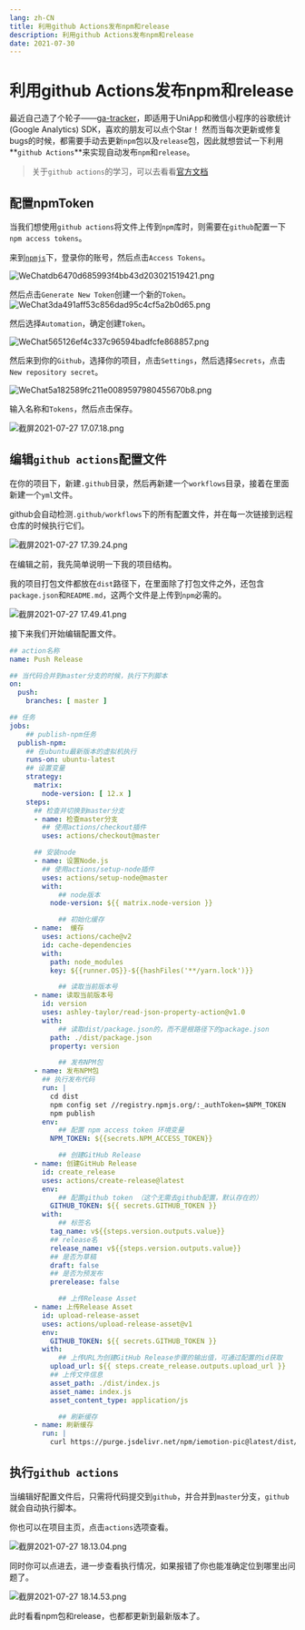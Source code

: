 ```yaml
---
lang: zh-CN
title: 利用github Actions发布npm和release
description: 利用github Actions发布npm和release
date: 2021-07-30
---
```


# 利用github Actions发布npm和release

最近自己造了个轮子——[ga-tracker](https://github.com/OUDUIDUI/ga-tracker)，即适用于UniApp和微信小程序的谷歌统计 (Google Analytics) SDK，喜欢的朋友可以点个Star！
然而当每次更新或修复bugs的时候，都需要手动去更新`npm`包以及`release`包，因此就想尝试一下利用**`github Actions`**来实现自动发布`npm`和`release`。


> 关于`github actions`的学习，可以去看看[官方文档](https://docs.github.com/cn/actions)

## 配置npmToken
当我们想使用`github actions`将文件上传到`npm`库时，则需要在`github`配置一下`npm access tokens`。


来到[`npmjs`](https://www.npmjs.com/)下，登录你的账号，然后点击`Access Tokens`。

![WeChatdb6470d685993f4bb43d203021519421.png](/images/docs/publish-npm-by-github-actions/1.png)

然后点击`Generate New Token`创建一个新的`Token`。
![WeChat3da491aff53c856dad95c4cf5a2b0d65.png](/images/docs/publish-npm-by-github-actions/2.png)

然后选择`Automation`，确定创建`Token`。

![WeChat565126ef4c337c96594badfcfe868857.png](/images/docs/publish-npm-by-github-actions/3.png)

然后来到你的`Github`，选择你的项目，点击`Settings`，然后选择`Secrets`，点击`New repository secret`。

![WeChat5a182589fc211e0089597980455670b8.png](/images/docs/publish-npm-by-github-actions/4.png)

输入名称和`Tokens`，然后点击保存。

![截屏2021-07-27 17.07.18.png](/images/docs/publish-npm-by-github-actions/5.png)

## 编辑`github actions`配置文件
在你的项目下，新建`.github`目录，然后再新建一个`workflows`目录，接着在里面新建一个`yml`文件。

github会自动检测`.github/workflows`下的所有配置文件，并在每一次链接到远程仓库的时候执行它们。

![截屏2021-07-27 17.39.24.png](/images/docs/publish-npm-by-github-actions/6.png)

在编辑之前，我先简单说明一下我的项目结构。

我的项目打包文件都放在`dist`路径下，在里面除了打包文件之外，还包含`package.json`和`README.md`，这两个文件是上传到`npm`必需的。

![截屏2021-07-27 17.49.41.png](/images/docs/publish-npm-by-github-actions/7.png)

接下来我们开始编辑配置文件。
```yaml
## action名称
name: Push Release

## 当代码合并到master分支的时候，执行下列脚本
on:
  push:
    branches: [ master ]

## 任务
jobs:
	## publish-npm任务
  publish-npm:
  	## 在ubuntu最新版本的虚拟机执行
    runs-on: ubuntu-latest
    ## 设置变量
    strategy:
      matrix:
        node-version: [ 12.x ]
    steps:
      ## 检查并切换到master分支
      - name: 检查master分支
      	## 使用actions/checkout插件
        uses: actions/checkout@master

      ## 安装node
      - name: 设置Node.js
      	## 使用actions/setup-node插件
        uses: actions/setup-node@master
        with:
        	## node版本
          node-version: ${{ matrix.node-version }}

			## 初始化缓存
      - name:  缓存
        uses: actions/cache@v2
        id: cache-dependencies
        with:
          path: node_modules
          key: ${{runner.OS}}-${{hashFiles('**/yarn.lock')}}

			## 读取当前版本号
      - name: 读取当前版本号
        id: version
        uses: ashley-taylor/read-json-property-action@v1.0
        with:
        	## 读取dist/package.json的，而不是根路径下的package.json
          path: ./dist/package.json
          property: version

			## 发布NPM包
      - name: 发布NPM包
      	## 执行发布代码
        run: |
          cd dist
          npm config set //registry.npmjs.org/:_authToken=$NPM_TOKEN
          npm publish
        env:
        	## 配置 npm access token 环境变量
          NPM_TOKEN: ${{secrets.NPM_ACCESS_TOKEN}}

			## 创建GitHub Release
      - name: 创建GitHub Release
        id: create_release
        uses: actions/create-release@latest
        env:
        	## 配置github token （这个无需去github配置，默认存在的）
          GITHUB_TOKEN: ${{ secrets.GITHUB_TOKEN }}
        with:
        	## 标签名
          tag_name: v${{steps.version.outputs.value}}
          ## release名
          release_name: v${{steps.version.outputs.value}}
          ## 是否为草稿
          draft: false
          ## 是否为预发布
          prerelease: false

			## 上传Release Asset
      - name: 上传Release Asset
        id: upload-release-asset
        uses: actions/upload-release-asset@v1
        env:
          GITHUB_TOKEN: ${{ secrets.GITHUB_TOKEN }}
        with:
        	## 上传URL为创建GitHub Release步骤的输出值，可通过配置的id获取
          upload_url: ${{ steps.create_release.outputs.upload_url }}
          ## 上传文件信息
          asset_path: ./dist/index.js
          asset_name: index.js
          asset_content_type: application/js

			## 刷新缓存
      - name: 刷新缓存
        run: |
          curl https://purge.jsdelivr.net/npm/iemotion-pic@latest/dist/name.json

```
## 执行`github actions`

当编辑好配置文件后，只需将代码提交到`github`，并合并到`master`分支，`github`就会自动执行脚本。

你也可以在项目主页，点击`actions`选项查看。

![截屏2021-07-27 18.13.04.png](/images/docs/publish-npm-by-github-actions/8.png)

同时你可以点进去，进一步查看执行情况，如果报错了你也能准确定位到哪里出问题了。

![截屏2021-07-27 18.14.53.png](/images/docs/publish-npm-by-github-actions/9.png)

此时看看npm包和release，也都都更新到最新版本了。


